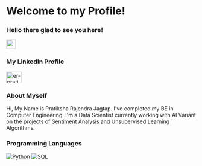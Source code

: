 # Welcome to my Profile! 
### Hello there glad to see you here! 
<a> <img src="https://media.giphy.com/media/hvRJCLFzcasrR4ia7z/giphy.gif" width="25px"></a>

### My LinkedIn Profile 

<a href="https://www.linkedin.com/in/er-pratiksha-jagtap/" target="_blank"><img 
align="center" src="https://raw.githubusercontent.com/rahuldkjain/github-profile-readme-generator/master/src/images/icons/Social/linked-in-alt.svg" alt="er-pratiksha-jagtap" height="30" width="40" /></a>

### About Myself
Hi, My Name is Pratiksha Rajendra Jagtap. I've completed my BE in Computer Engineering.
I'm a Data Scientist currently working with AI Variant on the projects of Sentiment Analysis and Unsupervised Learning Algorithms.


### Programming Languages

<p>
  <a href="#"><img alt="Python" src="https://img.shields.io/badge/Python-14354C.svg?logo=python&logoColor=white"></a>
  <a href="#"><img alt="SQL" src="https://custom-icon-badges.herokuapp.com/badge/SQL-025E8C.svg?logo=database&logoColor=white"></a>

</p>






<!-- BLOG-POST-LIST:END -->
